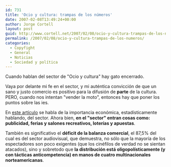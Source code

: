 ```yaml
---
id: 731
title: 'Ocio y cultura: trampas de los números'
date: 2007-02-08T13:49:24+00:00
author: Jorge Cortell
layout: post
guid: http://www.cortell.net/2007/02/08/ocio-y-cultura-trampas-de-los-numeros/
permalink: /2007/02/08/ocio-y-cultura-trampas-de-los-numeros/
categories:
  - Copyfight
  - General
  - Noticias
  - Sociedad y polí­tica
---
```

Cuando hablan del sector de "Ocio y cultura" hay gato encerrado.

Vaya por delante mi fe en el sector, y mi auténtica convicción de que un sano y justo comercio es positivo para la difusión de **parte** de la cultura. PERO, cuando nos intentan "vender la moto", entonces hay que poner los puntos sobre las ies.

En <a title="sector cultural" target="_blank" href="http://www.expansion.com/edicion/expansion/economia_y_politica/es/desarrollo/734635.html">este artí­culo</a> se habla de la importancia económica, estadí­sticamente hablando, del sector. Ahora bien, **en el "sector" entran cosas como:** <span class="not-cue"><strong>publicidad, ferias y salones recreativos, loterí­as y apuestas</strong>. </span>

<span class="not-cue">También es significativo el <strong>déficit de la balanza comercial</strong>, el </span><span class="not-cue">87,5%</span> <span class="not-cue">del cual es del sector audiovisual, que demuestra, no sólo que la mayorí­a de los espectadores son poco exigentes (que los cinéfilos de verdad no se sientan atacados), sino y sobretodo que <strong>la distribución está oligopolí­sticamente (y con tácticas anticompetencia) en manos de cuatro multinacionales norteamericanas</strong>.<br /> </span>